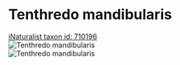 
Tenthredo mandibularis
======================
  
[iNaturalist taxon id: 710196](https://www.inaturalist.org/taxa/710196)  
![Tenthredo mandibularis](https://inaturalist-open-data.s3.amazonaws.com/photos/52098228/medium.jpeg)  
![Tenthredo mandibularis](https://inaturalist-open-data.s3.amazonaws.com/photos/52098233/medium.jpeg)